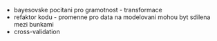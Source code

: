 - bayesovske pocitani pro gramotnost - transformace
- refaktor kodu - promenne pro data na modelovani mohou byt sdilena mezi bunkami
- cross-validation
